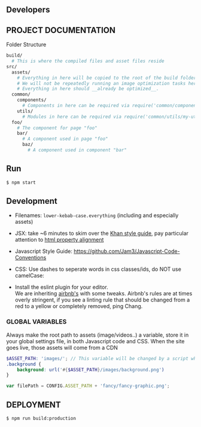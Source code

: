 ## Developers

## PROJECT DOCUMENTATION



Folder Structure
```bash
build/
  # This is where the compiled files and asset files reside
src/
  assets/
    # Everything in here will be copied to the root of the build folder
    # We will not be repeatedly running an image optimization tasks here
    # Everything in here should __already be optimized__.
  common/
    components/
      # Components in here can be required via require('common/components/my-component')
    utils/
      # Modules in here can be required via require('common/utils/my-util')
  foo/
    # The component for page "foo"
    bar/
      # A component used in page "foo"
      baz/
        # A component used in component "bar"
```

## Run

```bash
$ npm start
```

## Development

- Filenames: `lower-kebab-case.everything` (including and especially assets)

- JSX: take ~6 minutes to skim over the [Khan style guide](https://github.com/Khan/style-guides/blob/master/style/react.md), pay particular attention to [html property alignment](https://github.com/Khan/style-guides/blob/master/style/react.md#align-and-sort-html-properties)  

- Javascript Style Guide: https://github.com/Jam3/Javascript-Code-Conventions

- CSS: Use dashes to seperate words in css classes/ids, do NOT use camelCase:

- Install the eslint plugin for your editor.  
  We are inheriting [airbnb's](https://github.com/airbnb/javascript) with some tweaks.
  Airbnb's rules are at times overly stringent, if you see a linting rule that should be changed from a red to a yellow or completely removed, ping Chang.

### GLOBAL VARIABLES

Always make the root path to assets (image/videos..) a variable, store it in your global settings file, in both Javascript code and CSS. When the site goes live, those assets will come from a CDN

```scss
$ASSET_PATH: 'images/'; // This variable will be changed by a script when pushing to production or other environments
.background {
    background: url('#{$ASSET_PATH}/images/background.png')
}
```

```javascript
var filePath = CONFIG.ASSET_PATH + 'fancy/fancy-graphic.png';
```

## DEPLOYMENT

```bash
$ npm run build:production
```
